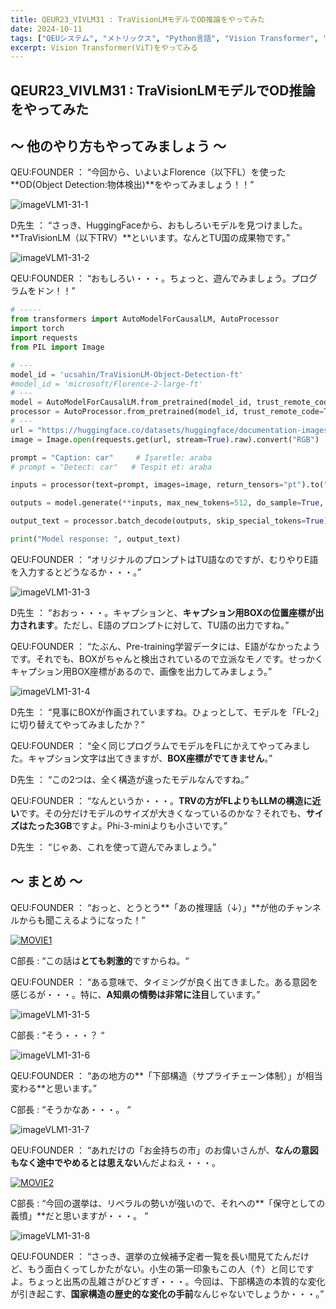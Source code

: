 ```yaml
---
title: QEUR23_VIVLM31 : TraVisionLMモデルでOD推論をやってみた
date: 2024-10-11
tags: ["QEUシステム", "メトリックス", "Python言語", "Vision Transformer", "LLM", "データセット", "Fine-tuning", "Vision language Model"]
excerpt: Vision Transformer(ViT)をやってみる
---
```


## QEUR23_VIVLM31 : TraVisionLMモデルでOD推論をやってみた

## ～ 他のやり方もやってみましょう ～

QEU:FOUNDER ： “今回から、いよいよFlorence（以下FL）を使った**OD(Object Detection:物体検出)**をやってみましょう！！”

![imageVLM1-31-1](/2024-10-11-QEUR23_VIVLM31/imageVLM1-31-1.jpg)

D先生 ： “さっき、HuggingFaceから、おもしろいモデルを見つけました。**TraVisionLM（以下TRV）**といいます。なんとTU国の成果物です。”

![imageVLM1-31-2](/2024-10-11-QEUR23_VIVLM31/imageVLM1-31-2.jpg)

QEU:FOUNDER ： “おもしろい・・・。ちょっと、遊んでみましょう。プログラムをドン！！”

```python
# -----
from transformers import AutoModelForCausalLM, AutoProcessor
import torch
import requests 
from PIL import Image

# ---
model_id = 'ucsahin/TraVisionLM-Object-Detection-ft'
#model_id = 'microsoft/Florence-2-large-ft'
# ---
model = AutoModelForCausalLM.from_pretrained(model_id, trust_remote_code=True, de-vice_map="cuda")
processor = AutoProcessor.from_pretrained(model_id, trust_remote_code=True)
# ---
url = "https://huggingface.co/datasets/huggingface/documentation-images/resolve/main/transformers/tasks/car.jpg"
image = Image.open(requests.get(url, stream=True).raw).convert("RGB")

prompt = "Caption: car"     # İşaretle: araba
# prompt = "Detect: car"   # Tespit et: araba

inputs = processor(text=prompt, images=image, return_tensors="pt").to("cuda")

outputs = model.generate(**inputs, max_new_tokens=512, do_sample=True, temperature=0.6, top_p=0.9, top_k=50, repetition_penalty=1.2)

output_text = processor.batch_decode(outputs, skip_special_tokens=True)[0]

print("Model response: ", output_text)

```

QEU:FOUNDER ： “オリジナルのプロンプトはTU語なのですが、むりやりE語を入力するとどうなるか・・・。”

![imageVLM1-31-3](/2024-10-11-QEUR23_VIVLM31/imageVLM1-31-3.jpg)

D先生 ： “おおっ・・・。キャプションと、**キャプション用BOXの位置座標が出力されます**。ただし、E語のプロンプトに対して、TU語の出力ですね。”

QEU:FOUNDER ： “たぶん、Pre-training学習データには、E語がなかったようです。それでも、BOXがちゃんと検出されているので立派なモノです。せっかくキャプション用BOX座標があるので、画像を出力してみましょう。”

![imageVLM1-31-4](/2024-10-11-QEUR23_VIVLM31/imageVLM1-31-4.jpg)

D先生 ： “見事にBOXが作画されていますね。ひょっとして、モデルを「FL-2」に切り替えてやってみましたか？”

QEU:FOUNDER ： “全く同じプログラムでモデルをFLにかえてやってみました。キャプション文字は出てきますが、**BOX座標がでてきません**。”

D先生 ： “この2つは、全く構造が違ったモデルなんですね。”

QEU:FOUNDER ： “なんというか・・・。**TRVの方がFLよりもLLMの構造に近い**です。その分だけモデルのサイズが大きくなっているのかな？それでも、**サイズはたった3GB**ですよ。Phi-3-miniよりも小さいです。”

D先生 ： “じゃあ、これを使って遊んでみましょう。”


## ～ まとめ ～


QEU:FOUNDER ： “おっと、とうとう**「あの推理話（↓）」**が他のチャンネルからも聞こえるようになった！”

[![MOVIE1](http://img.youtube.com/vi/KKpr5_Shmn0/0.jpg)](http://www.youtube.com/watch?v=KKpr5_Shmn0 "ヘイトの犬笛吹きをGoogleトレンドで突き止める 菅野完さん")

C部長 : “この話は**とても刺激的**ですからね。“

QEU:FOUNDER ： “ある意味で、タイミングが良く出てきました。ある意図を感じるが・・・。特に、**A知県の情勢は非常に注目**しています。”

![imageVLM1-31-5](/2024-10-11-QEUR23_VIVLM31/imageVLM1-31-5.jpg)

C部長 : “そう・・・？ “

![imageVLM1-31-6](/2024-10-11-QEUR23_VIVLM31/imageVLM1-31-6.jpg)

QEU:FOUNDER ： “あの地方の**「下部構造（サプライチェーン体制）」が相当変わる**と思います。”

C部長 : “そうかなあ・・・。 “

![imageVLM1-31-7](/2024-10-11-QEUR23_VIVLM31/imageVLM1-31-7.jpg)

QEU:FOUNDER ： “あれだけの「お金持ちの市」のお偉いさんが、**なんの意図もなく途中でやめるとは思えない**んだよねえ・・・。

[![MOVIE2](http://img.youtube.com/vi/WwXfRlsUzh8/0.jpg)](http://www.youtube.com/watch?v=WwXfRlsUzh8 "既に自民党は崩壊している？衆議院選挙後に起きる日本政治の再編を考える。")

C部長 : “今回の選挙は、リベラルの勢いが強いので、それへの**「保守としての義憤」**だと思いますが・・・。 “

![imageVLM1-31-8](/2024-10-11-QEUR23_VIVLM31/imageVLM1-31-8.jpg)

QEU:FOUNDER ： “さっき、選挙の立候補予定者一覧を長い間見てたんだけど、もう面白くってしかたがない。小生の第一印象もこの人（↑）と同じですよ。ちょっと出馬の乱雑さがひどすぎ・・・。今回は、下部構造の本質的な変化が引き起こす、**国家構造の歴史的な変化の手前**なんじゃないでしょうか・・・。”
